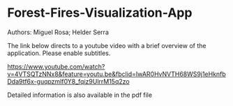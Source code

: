 ﻿# Forest-Fires-Visualization-App
Authors: Miguel Rosa; Helder Serra

The link below directs to a youtube video with a brief overview of the application. Please enable subtitles.

https://www.youtube.com/watch?v=4VTSQTzNNx8&feature=youtu.be&fbclid=IwAR0HvNVTH68WS9j1eHknfbDda9tf6x-guqpzmlf0Y8_fqiz9UlrrM15q2zo

Detailed information is also available in the pdf file
